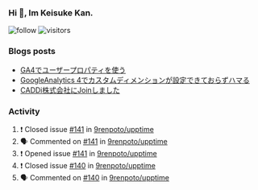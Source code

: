 ### Hi 👋, Im Keisuke Kan.

<!--
**9renpoto/9renpoto** is a ✨ _special_ ✨ repository because its `README.md` (this file) appears on your GitHub profile.

Here are some ideas to get you started:

- 🔭 I’m currently working on ...
- 🌱 I’m currently learning ...
- 👯 I’m looking to collaborate on ...
- 🤔 I’m looking for help with ...
- 💬 Ask me about ...
- 📫 How to reach me: ...
- 😄 Pronouns: ...
- ⚡ Fun fact: ...
-->

![follow](https://img.shields.io/github/followers/9renpoto?label=Follow&style=social)
![visitors](https://komarev.com/ghpvc/?username=9renpoto&label=Profile%20views&color=0e75b6&style=flat)

### Blogs posts

<!-- BLOG-POST-LIST:START -->
- [GA4でユーザープロパティを使う](https://9renpoto.dev/2021/02/21/google-analytics-4-user-properties/)
- [GoogleAnalytics 4でカスタムディメンションが設定できておらずハマる](https://9renpoto.dev/2021/02/13/google-analytics-4/)
- [CADDi株式会社にJoinしました](https://9renpoto.dev/2020/12/05/join/)
<!-- BLOG-POST-LIST:END -->

### Activity

<!--START_SECTION:activity-->
1. ❗️ Closed issue [#141](https://github.com/9renpoto/upptime/issues/141) in [9renpoto/upptime](https://github.com/9renpoto/upptime)
2. 🗣 Commented on [#141](https://github.com/9renpoto/upptime/issues/141) in [9renpoto/upptime](https://github.com/9renpoto/upptime)
3. ❗️ Opened issue [#141](https://github.com/9renpoto/upptime/issues/141) in [9renpoto/upptime](https://github.com/9renpoto/upptime)
4. ❗️ Closed issue [#140](https://github.com/9renpoto/upptime/issues/140) in [9renpoto/upptime](https://github.com/9renpoto/upptime)
5. 🗣 Commented on [#140](https://github.com/9renpoto/upptime/issues/140) in [9renpoto/upptime](https://github.com/9renpoto/upptime)
<!--END_SECTION:activity-->

<!--START_SECTION:waka-->
<!--END_SECTION:waka-->